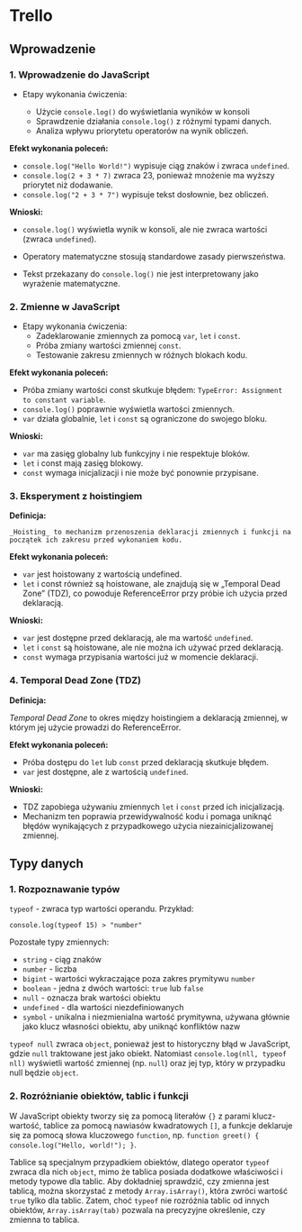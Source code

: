 # Trello

## Wprowadzenie 
### 1. Wprowadzenie do JavaScript

- Etapy wykonania ćwiczenia:

    - Użycie `console.log()` do wyświetlania wyników w konsoli
    - Sprawdzenie działania `console.log()` z różnymi typami danych.
    - Analiza wpływu priorytetu operatorów na wynik obliczeń.

**Efekt wykonania poleceń:**

- `console.log("Hello World!")` wypisuje ciąg znaków i zwraca `undefined`.
- `console.log(2 + 3 * 7)` zwraca 23, ponieważ mnożenie ma wyższy priorytet niż dodawanie.
- `console.log("2 + 3 * 7")` wypisuje tekst dosłownie, bez obliczeń.

**Wnioski:**

- `console.log()` wyświetla wynik w konsoli, ale nie zwraca wartości (zwraca `undefined`).
- Operatory matematyczne stosują standardowe zasady pierwszeństwa.

- Tekst przekazany do `console.log()` nie jest interpretowany jako wyrażenie matematyczne.

### 2. Zmienne w JavaScript

- Etapy wykonania ćwiczenia:
    - Zadeklarowanie zmiennych za pomocą `var`, `let` i `const`.
    - Próba zmiany wartości zmiennej `const`.
    - Testowanie zakresu zmiennych w różnych blokach kodu.

**Efekt wykonania poleceń:**

- Próba zmiany wartości const skutkuje błędem: `TypeError: Assignment to constant variable`.
- `console.log()` poprawnie wyświetla wartości zmiennych.
- `var` działa globalnie, `let` i `const` są ograniczone do swojego bloku.

**Wnioski:**

- `var` ma zasięg globalny lub funkcyjny i nie respektuje bloków.
- `let` i const mają zasięg blokowy.
- `const` wymaga inicjalizacji i nie może być ponownie przypisane.

### 3. Eksperyment z hoistingiem

**Definicja:**

    _Hoisting_ to mechanizm przenoszenia deklaracji zmiennych i funkcji na początek ich zakresu przed wykonaniem kodu.

**Efekt wykonania poleceń:**

- `var` jest hoistowany z wartością undefined.
- `let` i const również są hoistowane, ale znajdują się w „Temporal Dead Zone” (TDZ), co powoduje ReferenceError przy próbie ich użycia przed deklaracją.

**Wnioski:**

- `var` jest dostępne przed deklaracją, ale ma wartość `undefined`.
- `let` i `const` są hoistowane, ale nie można ich używać przed deklaracją.
- `const` wymaga przypisania wartości już w momencie deklaracji.

### 4. Temporal Dead Zone (TDZ)

**Definicja:**

_Temporal Dead Zone_ to okres między hoistingiem a deklaracją zmiennej, w którym jej użycie prowadzi do ReferenceError.

**Efekt wykonania poleceń:**

- Próba dostępu do `let` lub `const` przed deklaracją skutkuje błędem.
- `var` jest dostępne, ale z wartością `undefined`.

**Wnioski:**

- TDZ zapobiega używaniu zmiennych `let` i `const` przed ich inicjalizacją.
- Mechanizm ten poprawia przewidywalność kodu i pomaga uniknąć błędów wynikających z przypadkowego użycia niezainicjalizowanej zmiennej.

## Typy danych

### 1. Rozpoznawanie typów

`typeof` - zwraca typ wartości operandu. Przykład:
    
    console.log(typeof 15) > "number"

Pozostałe typy zmiennych:
- `string` - ciąg znaków
- `number` - liczba 
- `bigint` - wartości wykraczające poza zakres prymitywu `number`
- `boolean` - jedna z dwóch wartości: `true` lub `false`
- `null` - oznacza brak wartości obiektu
- `undefined` - dla wartości niezdefiniowanych
- `symbol` - unikalna i niezmienialna wartość prymitywna, używana głównie jako klucz własności obiektu, aby uniknąć konfliktów nazw


`typeof null` zwraca `object`, ponieważ jest to historyczny błąd w JavaScript, gdzie `null` traktowane jest jako obiekt. Natomiast `console.log(nll, typeof nll)` wyświetli wartość zmiennej (np. `null`) oraz jej typ, który w przypadku null będzie `object`.

### 2. Rozróżnianie obiektów, tablic i funkcji

W JavaScript obiekty tworzy się za pomocą literałów `{}` z parami klucz-wartość, tablice za pomocą nawiasów kwadratowych `[]`, a funkcje deklaruje się za pomocą słowa kluczowego `function`, np. `function greet() { console.log("Hello, world!"); }`.

Tablice są specjalnym przypadkiem obiektów, dlatego operator `typeof` zwraca dla nich `object`, mimo że tablica posiada dodatkowe właściwości i metody typowe dla tablic. Aby dokładniej sprawdzić, czy zmienna jest tablicą, można skorzystać z metody `Array.isArray()`, która zwróci wartość `true` tylko dla tablic. Zatem, choć `typeof` nie rozróżnia tablic od innych obiektów, `Array.isArray(tab)` pozwala na precyzyjne określenie, czy zmienna to tablica.

